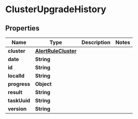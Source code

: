 

# ClusterUpgradeHistory


## Properties

Name | Type | Description | Notes
------------ | ------------- | ------------- | -------------
**cluster** | [**AlertRuleCluster**](AlertRuleCluster.md) |  | 
**date** | **String** |  | 
**id** | **String** |  | 
**localId** | **String** |  | 
**progress** | **Object** |  | 
**result** | **String** |  | 
**taskUuid** | **String** |  | 
**version** | **String** |  | 



